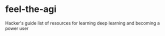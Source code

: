 # feel-the-agi
Hacker's guide list of resources for learning deep learning and becoming a power user
